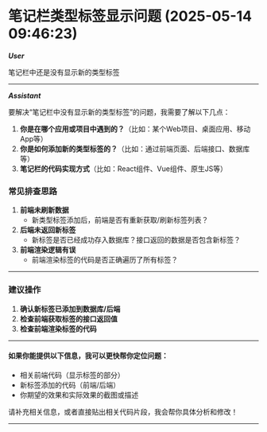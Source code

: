 <!-- Generated by SpecStory -->

# 笔记栏类型标签显示问题 (2025-05-14 09:46:23)

_**User**_

笔记栏中还是没有显示新的类型标签

---

_**Assistant**_

要解决“笔记栏中没有显示新的类型标签”的问题，我需要了解以下几点：

1. **你是在哪个应用或项目中遇到的？**（比如：某个Web项目、桌面应用、移动App等）
2. **你是如何添加新的类型标签的？**（比如：通过前端页面、后端接口、数据库等）
3. **笔记栏的代码实现方式**（比如：React组件、Vue组件、原生JS等）

### 常见排查思路

1. **前端未刷新数据**  
   - 新类型标签添加后，前端是否有重新获取/刷新标签列表？
2. **后端未返回新标签**  
   - 新标签是否已经成功存入数据库？接口返回的数据是否包含新标签？
3. **前端渲染逻辑有误**  
   - 前端渲染标签的代码是否正确遍历了所有标签？

---

### 建议操作

1. **确认新标签已添加到数据库/后端**
2. **检查前端获取标签的接口返回值**
3. **检查前端渲染标签的代码**

---

#### 如果你能提供以下信息，我可以更快帮你定位问题：

- 相关前端代码（显示标签的部分）
- 新标签添加的代码（前端/后端）
- 你期望的效果和实际效果的截图或描述

请补充相关信息，或者直接贴出相关代码片段，我会帮你具体分析和修改！

---

